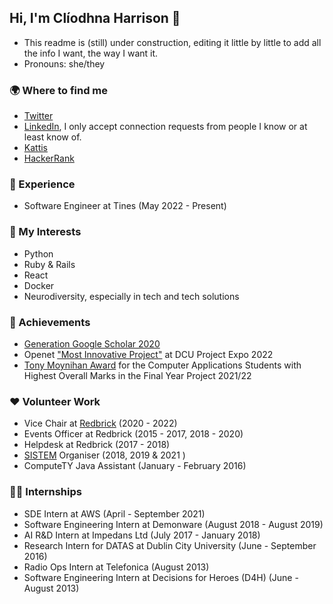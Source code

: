 ## Hi, I'm Clíodhna Harrison 👋

- This readme is (still) under construction, editing it little by little to add all the info I want, the way I want it.
- Pronouns: she/they

### 🌍 Where to find me
- [Twitter](https://twitter.com/Classic_Cli)
- [LinkedIn](https://www.linkedin.com/in/cliodhna-harrison/), I only accept connection requests from people I know or at least know of.
- [Kattis](https://open.kattis.com/users/cliodhna-harrison)
- [HackerRank](https://www.hackerrank.com/cliodhnaharrison)

### 💼 Experience
- Software Engineer at Tines (May 2022 - Present)

### 🧠 My Interests
- Python
- Ruby & Rails
- React
- Docker
- Neurodiversity, especially in tech and tech solutions

### 🏅 Achievements
- [Generation Google Scholar 2020](https://www.linkedin.com/feed/update/urn:li:activity:6684132085789179904/)
- Openet ["Most Innovative Project"](https://www.dcu.ie/engineeringandcomputing/news/2022/jun/openet-amdocs-company-most-innovative-project-dcus-expo-2022) at DCU Project Expo 2022
- [Tony Moynihan Award](https://www.dcu.ie/computing/news/2022/sep/rory-oconnor-and-tony-moynihan-awards-2022) for the Computer Applications Students with Highest Overall Marks in the Final Year Project 2021/22

### ❤️ Volunteer Work
- Vice Chair at [Redbrick](https://redbrick.dcu.ie/) (2020 - 2022)
- Events Officer at Redbrick (2015 - 2017, 2018 - 2020)
- Helpdesk at Redbrick (2017 - 2018)
- [SISTEM](https://sistemconf.com/) Organiser (2018, 2019 & 2021 )
- ComputeTY Java Assistant (January - February 2016)

### 🧑‍🎓 Internships
- SDE Intern at AWS (April - September 2021)
- Software Engineering Intern at Demonware (August 2018 - August 2019)
- AI R&D Intern at Impedans Ltd (July 2017 - January 2018)
- Research Intern for DATAS at Dublin City University (June - September 2016)
- Radio Ops Intern at Telefonica (August 2013)
- Software Engineering Intern at Decisions for Heroes (D4H) (June - August 2013)
